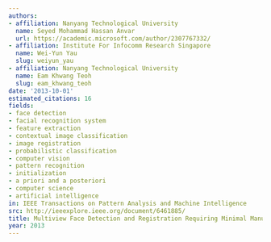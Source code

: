 ```yaml
---
authors:
- affiliation: Nanyang Technological University
  name: Seyed Mohammad Hassan Anvar
  url: https://academic.microsoft.com/author/2307767332/
- affiliation: Institute For Infocomm Research Singapore
  name: Wei-Yun Yau
  slug: weiyun_yau
- affiliation: Nanyang Technological University
  name: Eam Khwang Teoh
  slug: eam_khwang_teoh
date: '2013-10-01'
estimated_citations: 16
fields:
- face detection
- facial recognition system
- feature extraction
- contextual image classification
- image registration
- probabilistic classification
- computer vision
- pattern recognition
- initialization
- a priori and a posteriori
- computer science
- artificial intelligence
in: IEEE Transactions on Pattern Analysis and Machine Intelligence
src: http://ieeexplore.ieee.org/document/6461885/
title: Multiview Face Detection and Registration Requiring Minimal Manual Intervention
year: 2013
---
```

